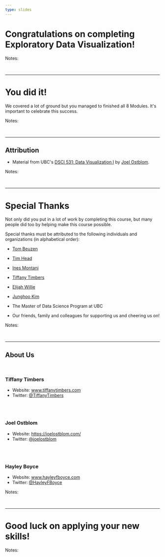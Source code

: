 ```yaml
---
type: slides
---
```


# Congratulations on completing Exploratory Data Visualization!

Notes: 

<br>

---

# You did it!

We covered a lot of ground but you managed to finished all 8 Modules. It's important to celebrate this success. 


Notes:

<br>

---

## Attribution

- Material from UBC's <a href="https://github.com/UBC-MDS/DSCI_531_viz-1" target="_blank">DSCI 531: Data Visualization I</a> by <a href="https://joelostblom.com/" target="_blank">Joel Ostblom</a>.


Notes: 

<br>

---

# Special Thanks 

Not only did you put in a lot of work by completing this course, but many people did too by helping make this course possible. 

Special thanks must be attributed to the following individuals and organizations (in alphabetical order):

- <a href="https://www.tomasbeuzen.com/" target="_blank"> Tom Beuzen</a> 
- <a href="https://betatim.github.io/" target="_blank">Tim Head</a>  
- <a href="https://ines.io/" target="_blank">Ines Montani</a> 
- <a href="https://www.tiffanytimbers.com/" target="_blank"> Tiffany Timbers</a> 
- <a href="https://www.linkedin.com/in/elijah-willie-203845b9/?originalSubdomain=ca" target="_blank">Elijah Willie</a>
- <a href="https://www.linkedin.com/in/junghoo/" target="_blank">Junghoo Kim</a>

- The Master of Data Science Program at UBC
- Our friends, family and colleagues for supporting us and cheering us on!

Notes:

<br>

---

## About Us

<br>

### Tiffany Timbers 

- Website: <a href="https://www.tiffanytimbers.com/" target="_blank">www.tiffanytimbers.com</a> 
- Twitter: <a href="https://twitter.com/TiffanyTimbers" target="_blank">@TiffanyTimbers</a> 
<br>
<br>

### Joel Ostblom 

- Website: <a href="https://joelostblom.com/" target="_blank">https://joelostblom.com/</a> 
- Twitter: <a href="https://twitter.com/joelostblom" target="_blank">@joelostblom</a> 
<br>
<br>

### Hayley Boyce 

- Website: <a href="https://www.hayleyfboyce.com" target="_blank">www.hayleyfboyce.com</a>
- Twitter: <a href="https://twitter.com/hayleyfboyce" target="_blank">@HayleyFBoyce</a> 


Notes: 

<br>

---

# Good luck on applying your new skills!

Notes: 

<br>



